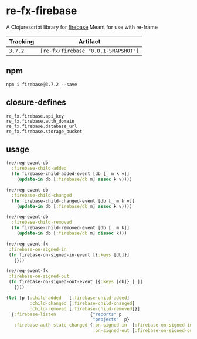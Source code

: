 # re-fx-firebase

A Clojurescript library for [firebase](https://www.npmjs.com/package/firebase)
Meant for use with re-frame

Tracking  | Artifact
----------|---------|
`3.7.2`   | `[re-fx/firebase "0.0.1-SNAPSHOT"]`

## npm

```
npm i firebase@3.7.2 --save
```

## closure-defines

```
re_fx.firebase.api_key
re_fx.firebase.auth_domain
re_fx.firebase.database_url
re_fx.firebase.storage_bucket
```

## usage

```clojure
(re/reg-event-db
  :firebase-child-added
  (fn firebase-child-added-event [db [_ m k v]]
    (update-in db [:firebase/db m] assoc k v))))

(re/reg-event-db
  :firebase-child-changed
  (fn firebase-child-changed-event [db [_ m k v]]
    (update-in db [:firebase/db m] assoc k v))))

(re/reg-event-db
  :firebase-child-removed
  (fn firebase-child-removed-event [db [_ m k]]
    (update-in db [:firebase/db m] dissoc k)))

(re/reg-event-fx
 :firebase-on-signed-in
 (fn firebase-on-signed-in-event [{:keys [db]}]
   {}))

(re/reg-event-fx
 :firebase-on-signed-out
 (fn firebase-on-signed-out-event [{:keys [db]} [_]]
   {}))

(let [p {:child-added   [:firebase-child-added]
         :child-changed [:firebase-child-changed]
         :child-removed [:firebase-child-removed]}]
  {:firebase-listen             {"reports" p
                                 "projects"  p}
   :firebase-auth-state-changed {:on-signed-in  [:firebase-on-signed-in]
                                 :on-signed-out [:firebase-on-signed-out]}})
```
